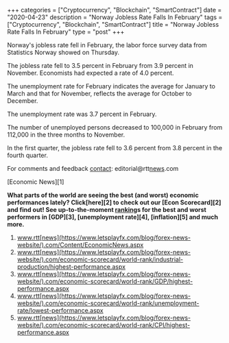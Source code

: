 +++
categories = ["Cryptocurrency", "Blockchain", "SmartContract"]
date = "2020-04-23"
description = "Norway Jobless Rate Falls In February"
tags = ["Cryptocurrency", "Blockchain", "SmartContract"]
title = "Norway Jobless Rate Falls In February"
type = "post"
+++

Norway's jobless rate fell in February, the labor force survey data from
Statistics Norway showed on Thursday.

The jobless rate fell to 3.5 percent in February from 3.9 percent in
November. Economists had expected a rate of 4.0 percent.

The unemployment rate for February indicates the average for January to
March and that for November, reflects the average for October to
December.

The unemployment rate was 3.7 percent in February.

The number of unemployed persons decreased to 100,000 in February from
112,000 in the three months to November.

In the first quarter, the jobless rate fell to 3.6 percent from 3.8
percent in the fourth quarter.

For comments and feedback [contact](https://www.playgroundfx.com/contact/): editorial@rtt[news](https://www.letsplayfx.com/blog/forex-news-website/).com

[Economic News][1]

 **What parts of the world are seeing the best (and worst) economic
performances lately? Click[here][2] to check out our [Econ Scorecard][2]
and find out! See up-to-the-moment [ranking](https://www.playgroundfx.com/blog/crypto-exchange-ranking/)s for the best and worst
performers in [GDP][3], [unemployment rate][4], [inflation][5] and much
more.**

   1. www.rtt[news](https://www.letsplayfx.com/blog/forex-news-website/).com/Content/EconomicNews.aspx
   2. www.rtt[news](https://www.letsplayfx.com/blog/forex-news-website/).com/economic-scorecard/world-rank/industrial-production/highest-performance.aspx
   3. www.rtt[news](https://www.letsplayfx.com/blog/forex-news-website/).com/economic-scorecard/world-rank/GDP/highest-performance.aspx
   4. www.rtt[news](https://www.letsplayfx.com/blog/forex-news-website/).com/economic-scorecard/world-rank/unemployment-rate/lowest-performance.aspx
   5. www.rtt[news](https://www.letsplayfx.com/blog/forex-news-website/).com/economic-scorecard/world-rank/CPI/highest-performance.aspx